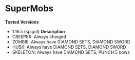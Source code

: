 # SuperMobs
 **Tested Versions**
  - 1.16.5 (spigot)
 **Description**
  - CREEPER: Always charged
  - ZOMBIE: Always have DIAMOND SETS, DIAMOND SWORD
  - HUSK: Always have DIAMOND SETS, DIAMOND SWORD
  - SKELETON: Always have DIAMOND SETS, PUNCH 5 bows
